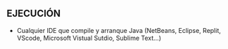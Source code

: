 ## EJECUCIÓN
- Cualquier IDE que compile y arranque Java (NetBeans, Eclipse, Replit, VScode, Microsoft Vistual Sutdio, Sublime Text...)
